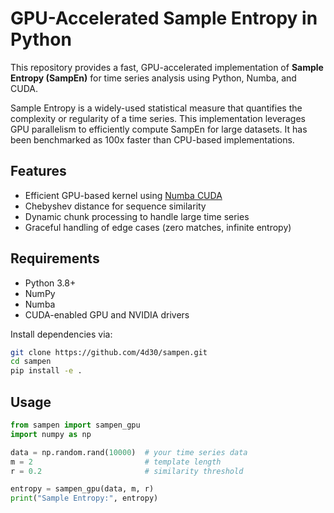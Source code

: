 # GPU-Accelerated Sample Entropy in Python

This repository provides a fast, GPU-accelerated implementation of **Sample Entropy (SampEn)** for time series analysis using Python, Numba, and CUDA.

Sample Entropy is a widely-used statistical measure that quantifies the complexity or regularity of a time series. This implementation leverages GPU parallelism to efficiently compute SampEn for large datasets. It has been benchmarked as 100x faster than CPU-based implementations.

## Features

-  Efficient GPU-based kernel using [Numba CUDA](https://numba.pydata.org/numba-doc/latest/cuda/index.html)
-  Chebyshev distance for sequence similarity
-  Dynamic chunk processing to handle large time series
-  Graceful handling of edge cases (zero matches, infinite entropy)

## Requirements

- Python 3.8+
- NumPy
- Numba
- CUDA-enabled GPU and NVIDIA drivers

Install dependencies via:

```bash
git clone https://github.com/4d30/sampen.git
cd sampen
pip install -e .
```




## Usage
```python
from sampen import sampen_gpu
import numpy as np

data = np.random.rand(10000)  # your time series data
m = 2                         # template length
r = 0.2                       # similarity threshold

entropy = sampen_gpu(data, m, r)
print("Sample Entropy:", entropy)
```

